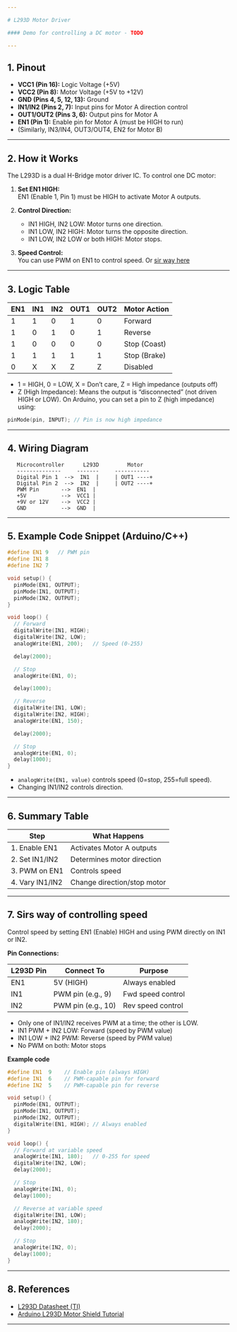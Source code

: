 ```yaml
---

# L293D Motor Driver

#### Demo for controlling a DC motor - TODO

---
```


## 1. Pinout

- **VCC1 (Pin 16):** Logic Voltage (+5V)
- **VCC2 (Pin 8):** Motor Voltage (+5V to +12V)
- **GND (Pins 4, 5, 12, 13):** Ground
- **IN1/IN2 (Pins 2, 7):** Input pins for Motor A direction control
- **OUT1/OUT2 (Pins 3, 6):** Output pins for Motor A
- **EN1 (Pin 1):** Enable pin for Motor A (must be HIGH to run)
- (Similarly, IN3/IN4, OUT3/OUT4, EN2 for Motor B)

---

## 2. How it Works

The L293D is a dual H-Bridge motor driver IC. To control one DC motor:

1. **Set EN1 HIGH:**  
   EN1 (Enable 1, Pin 1) must be HIGH to activate Motor A outputs.

2. **Control Direction:**
   - IN1 HIGH, IN2 LOW: Motor turns one direction.
   - IN1 LOW, IN2 HIGH: Motor turns the opposite direction.
   - IN1 LOW, IN2 LOW or both HIGH: Motor stops.

3. **Speed Control:**  
   You can use PWM on EN1 to control speed.
   Or [sir way here](#sirs-way-of-controlling-speed)

---

## 3. Logic Table

| EN1 | IN1 | IN2 | OUT1 | OUT2 | Motor Action     |
|-----|-----|-----|------|------|-----------------|
|  1  |  1  |  0  |  1   |  0   | Forward         |
|  1  |  0  |  1  |  0   |  1   | Reverse         |
|  1  |  0  |  0  |  0   |  0   | Stop (Coast)    |
|  1  |  1  |  1  |  1   |  1   | Stop (Brake)    |
|  0  |  X  |  X  |  Z   |  Z   | Disabled        |

- 1 = HIGH, 0 = LOW, X = Don’t care, Z = High impedance (outputs off)
- Z (High Impedance):
Means the output is “disconnected” (not driven HIGH or LOW).
On Arduino, you can set a pin to Z (high impedance) using:

```cpp
pinMode(pin, INPUT); // Pin is now high impedance
```

---

## 4. Wiring Diagram

```plaintext
   Microcontroller      L293D         Motor
   --------------     -------     -----------
   Digital Pin 1  -->  IN1  |     | OUT1 ----+
   Digital Pin 2  -->  IN2  |     | OUT2 ----+
   PWM Pin       -->  EN1  |
   +5V           -->  VCC1 |
   +9V or 12V    -->  VCC2 |
   GND           -->  GND  |
```

---

## 5. Example Code Snippet (Arduino/C++)

```cpp
#define EN1 9   // PWM pin
#define IN1 8
#define IN2 7

void setup() {
  pinMode(EN1, OUTPUT);
  pinMode(IN1, OUTPUT);
  pinMode(IN2, OUTPUT);
}

void loop() {
  // Forward
  digitalWrite(IN1, HIGH);
  digitalWrite(IN2, LOW);
  analogWrite(EN1, 200);   // Speed (0-255)

  delay(2000);

  // Stop
  analogWrite(EN1, 0);

  delay(1000);

  // Reverse
  digitalWrite(IN1, LOW);
  digitalWrite(IN2, HIGH);
  analogWrite(EN1, 150);

  delay(2000);

  // Stop
  analogWrite(EN1, 0);
  delay(1000);
}
```

- `analogWrite(EN1, value)` controls speed (0=stop, 255=full speed).
- Changing IN1/IN2 controls direction.

---

## 6. Summary Table

| Step               | What Happens                         |
|--------------------|-------------------------------------|
| 1. Enable EN1      | Activates Motor A outputs           |
| 2. Set IN1/IN2     | Determines motor direction          |
| 3. PWM on EN1      | Controls speed                      |
| 4. Vary IN1/IN2    | Change direction/stop motor         |

---

## 7. Sirs way of controlling speed

Control speed by setting EN1 (Enable) HIGH and using PWM directly on IN1 or IN2.

**Pin Connections:**

| L293D Pin | Connect To         | Purpose             |
|-----------|--------------------|---------------------|
| EN1       | 5V (HIGH)          | Always enabled      |
| IN1       | PWM pin (e.g., 9)  | Fwd speed control   |
| IN2       | PWM pin (e.g., 10) | Rev speed control   |

- Only one of IN1/IN2 receives PWM at a time; the other is LOW.
- IN1 PWM + IN2 LOW: Forward (speed by PWM value)
- IN1 LOW + IN2 PWM: Reverse (speed by PWM value)
- No PWM on both: Motor stops

**Example code**

```cpp
#define EN1  9    // Enable pin (always HIGH)
#define IN1  6    // PWM-capable pin for forward
#define IN2  5    // PWM-capable pin for reverse

void setup() {
  pinMode(EN1, OUTPUT);
  pinMode(IN1, OUTPUT);
  pinMode(IN2, OUTPUT);
  digitalWrite(EN1, HIGH); // Always enabled
}

void loop() {
  // Forward at variable speed
  analogWrite(IN1, 180);   // 0-255 for speed
  digitalWrite(IN2, LOW);
  delay(2000);

  // Stop
  analogWrite(IN1, 0);
  delay(1000);

  // Reverse at variable speed
  digitalWrite(IN1, LOW);
  analogWrite(IN2, 180);
  delay(2000);

  // Stop
  analogWrite(IN2, 0);
  delay(1000);
}
```
---

## 8. References

- [L293D Datasheet (TI)](https://www.ti.com/lit/ds/symlink/l293d.pdf)
- [Arduino L293D Motor Shield Tutorial](https://docs.arduino.cc/tutorials/arduino-motor-shield-rev3/)

---

